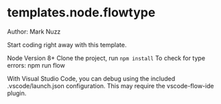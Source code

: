 # templates.node.flowtype

Author: Mark Nuzz

Start coding right away with this template.

Node Version 8+
Clone the project, run `npm install`
To check for type errors: npm run flow

With Visual Studio Code, you can debug using the included .vscode/launch.json configuration.
This may require the vscode-flow-ide plugin.
